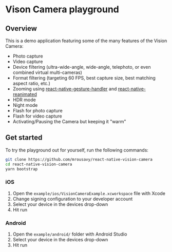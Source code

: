 # Vison Camera playground

## Overview

This is a demo application featuring some of the many features of the Vision Camera:

* Photo capture
* Video capture
* Device filtering (ultra-wide-angle, wide-angle, telephoto, or even combined virtual multi-cameras)
* Format filtering (targeting 60 FPS, best capture size, best matching aspect ratio, etc.)
* Zooming using [react-native-gesture-handler](https://github.com/software-mansion/react-native-gesture-handler) and [react-native-reanimated](https://github.com/software-mansion/react-native-reanimated)
* HDR mode
* Night mode
* Flash for photo capture
* Flash for video capture
* Activating/Pausing the Camera but keeping it "warm"

## Get started

To try the playground out for yourself, run the following commands:

```sh
git clone https://github.com/mrousavy/react-native-vision-camera
cd react-native-vision-camera
yarn bootstrap
```

### iOS

1. Open the `example/ios/VisionCameraExample.xcworkspace` file with Xcode
2. Change signing configuration to your developer account
3. Select your device in the devices drop-down
4. Hit run

### Android

1. Open the `example/android/` folder with Android Studio
2. Select your device in the devices drop-down
3. Hit run
